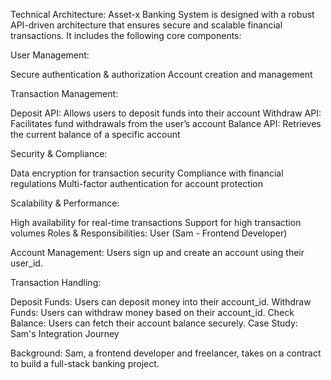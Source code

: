 Technical Architecture: Asset-x Banking System is designed with a robust API-driven architecture that ensures secure and scalable financial transactions. It includes the following core components:

User Management:

Secure authentication & authorization Account creation and management

Transaction Management:

Deposit API: Allows users to deposit funds into their account Withdraw API: Facilitates fund withdrawals from the user’s account Balance API: Retrieves the current balance of a specific account

Security & Compliance:

Data encryption for transaction security Compliance with financial regulations Multi-factor authentication for account protection

Scalability & Performance:

High availability for real-time transactions Support for high transaction volumes Roles & Responsibilities: User (Sam - Frontend Developer)

Account Management: Users sign up and create an account using their user_id.

Transaction Handling:

Deposit Funds: Users can deposit money into their account_id. Withdraw Funds: Users can withdraw money based on their account_id. Check Balance: Users can fetch their account balance securely. Case Study: Sam's Integration Journey

Background: Sam, a frontend developer and freelancer, takes on a contract to build a full-stack banking project.
